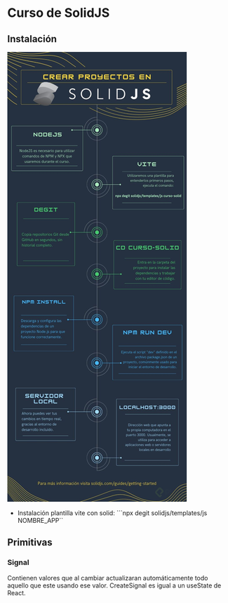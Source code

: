 # Curso de SolidJS

## Instalación 

![Alt text](image.png)

- Instalación plantilla vite con solid:
```npx degit solidjs/templates/js NOMBRE_APP``

## Primitivas

### Signal

Contienen valores que al cambiar actualizaran automáticamente todo aquello que este usando ese valor.
CreateSignal es igual a un useState de React. 
